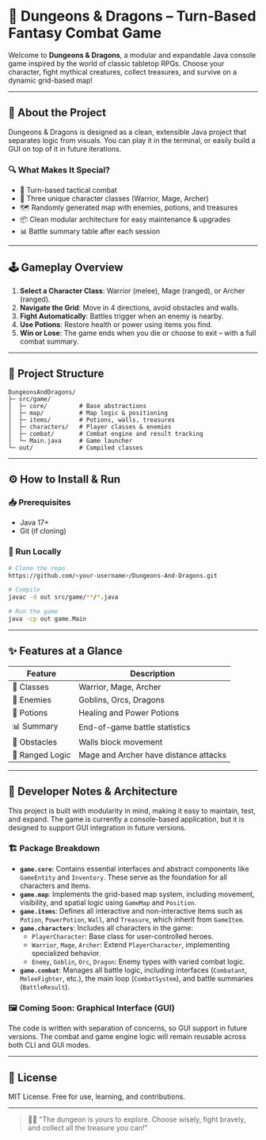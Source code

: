 # 🐉 Dungeons & Dragons – Turn-Based Fantasy Combat Game

Welcome to **Dungeons & Dragons**, a modular and expandable Java console game inspired by the world of classic tabletop RPGs. Choose your character, fight mythical creatures, collect treasures, and survive on a dynamic grid-based map!

---

## 🧠 About the Project
Dungeons & Dragons is designed as a clean, extensible Java project that separates logic from visuals. You can play it in the terminal, or easily build a GUI on top of it in future iterations.

### 🔍 What Makes It Special?
- 🎯 Turn-based tactical combat
- 🧝 Three unique character classes (Warrior, Mage, Archer)
- 🗺️ Randomly generated map with enemies, potions, and treasures
- 📦 Clean modular architecture for easy maintenance & upgrades
- 📊 Battle summary table after each session

---

## 🕹️ Gameplay Overview
1. **Select a Character Class**: Warrior (melee), Mage (ranged), or Archer (ranged).
2. **Navigate the Grid**: Move in 4 directions, avoid obstacles and walls.
3. **Fight Automatically**: Battles trigger when an enemy is nearby.
4. **Use Potions**: Restore health or power using items you find.
5. **Win or Lose**: The game ends when you die or choose to exit – with a full combat summary.

---

## 🧱 Project Structure
```
DungeonsAndDragons/
├─ src/game/
│  ├─ core/         # Base abstractions
│  ├─ map/          # Map logic & positioning
│  ├─ items/        # Potions, walls, treasures
│  ├─ characters/   # Player classes & enemies
│  ├─ combat/       # Combat engine and result tracking
│  └─ Main.java     # Game launcher
└─ out/             # Compiled classes
```

---

## ⚙️ How to Install & Run

### 📥 Prerequisites
- Java 17+  
- Git (if cloning)

### 🚀 Run Locally
```bash
# Clone the repo
https://github.com/<your-username>/Dungeons-And-Dragons.git

# Compile
javac -d out src/game/**/*.java

# Run the game
java -cp out game.Main
```

---

## ✨ Features at a Glance
| Feature        | Description                                  |
|----------------|----------------------------------------------|
| 🧙 Classes      | Warrior, Mage, Archer                        |
| 🧟 Enemies      | Goblins, Orcs, Dragons                       |
| 🧪 Potions      | Healing and Power Potions                   |
| 📊 Summary      | End-of-game battle statistics               |
| 🧱 Obstacles     | Walls block movement                        |
| 🎯 Ranged Logic | Mage and Archer have distance attacks       |

---

## 🧩 Developer Notes & Architecture

This project is built with modularity in mind, making it easy to maintain, test, and expand. The game is currently a console-based application, but it is designed to support GUI integration in future versions.

### 🏗️ Package Breakdown

- **`game.core`**: Contains essential interfaces and abstract components like `GameEntity` and `Inventory`. These serve as the foundation for all characters and items.
- **`game.map`**: Implements the grid-based map system, including movement, visibility, and spatial logic using `GameMap` and `Position`.
- **`game.items`**: Defines all interactive and non-interactive items such as `Potion`, `PowerPotion`, `Wall`, and `Treasure`, which inherit from `GameItem`.
- **`game.characters`**: Includes all characters in the game:
  - `PlayerCharacter`: Base class for user-controlled heroes.
  - `Warrior`, `Mage`, `Archer`: Extend `PlayerCharacter`, implementing specialized behavior.
  - `Enemy`, `Goblin`, `Orc`, `Dragon`: Enemy types with varied combat logic.
- **`game.combat`**: Manages all battle logic, including interfaces (`Combatant`, `MeleeFighter`, etc.), the main loop (`CombatSystem`), and battle summaries (`BattleResult`).

### 🖼️ Coming Soon: Graphical Interface (GUI)
The code is written with separation of concerns, so GUI support in future versions. The combat and game engine logic will remain reusable across both CLI and GUI modes.

---

## 📜 License
MIT License. Free for use, learning, and contributions.

---

> 🧙‍♂️ "The dungeon is yours to explore. Choose wisely, fight bravely, and collect all the treasure you can!"

